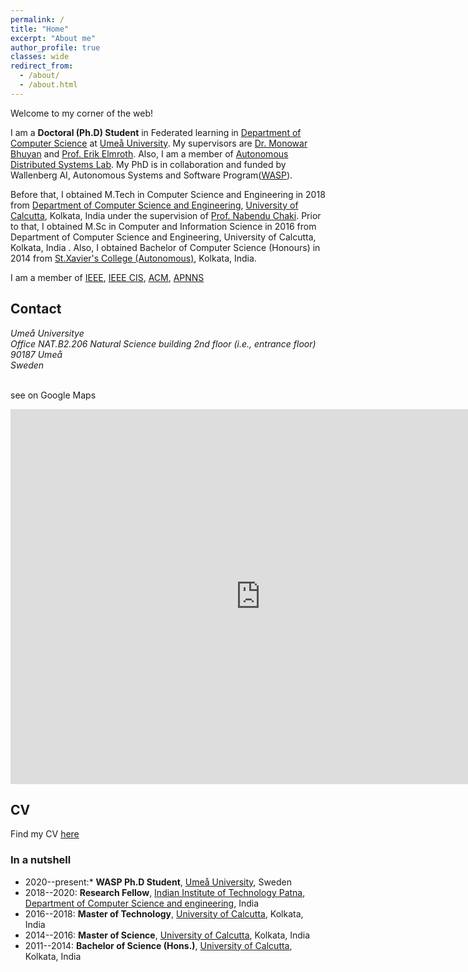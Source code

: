 ```yaml
---
permalink: /
title: "Home"
excerpt: "About me"
author_profile: true
classes: wide
redirect_from: 
  - /about/
  - /about.html
---
```


Welcome to my corner of the web!

I am a **Doctoral (Ph.D) Student** in Federated learning in [Department of Computer Science](https://www.umu.se/en/department-of-computing-science/) at [Umeå University](https://www.umu.se/en/). My supervisors are [Dr. Monowar Bhuyan](https://people.cs.umu.se/monowar/index.html) and [Prof. Erik Elmroth](https://people.cs.umu.se/elmroth/index.html). Also, I am a member of [Autonomous Distributed Systems Lab](https://www.umu.se/en/research/groups/autonomous-distributed-systems-lab/). My PhD is in collaboration and funded by Wallenberg AI, Autonomous Systems and Software Program([WASP](https://wasp-sweden.org/)).

Before that, I obtained M.Tech in Computer Science and Engineering in 2018 from [Department of Computer Science and Engineering](https://www.caluniv.ac.in/academic/Compsc.html), [University of Calcutta](http://www.caluniv.ac.in/), Kolkata, India  under the supervision of [Prof. Nabendu Chaki]([http://www.lsta.upmc.fr/biau.html](https://research.caluniv.ac.in/researcher/nabendu-chaki)). Prior to that, I obtained M.Sc in Computer and Information Science in 2016 from Department of Computer Science and Engineering, University of Calcutta, Kolkata, India . Also, I obtained Bachelor of Computer Science (Honours) in 2014 from [St.Xavier's College (Autonomous)](https://www.sxccal.edu/b-sc-computer-science-department/), Kolkata, India.

I am a member of [IEEE](https://students.ieee.org/), [IEEE CIS](https://cis.ieee.org/), [ACM](https://www.acm.org/membership/membership-options), [APNNS](https://www.apnns.org/)


## Contact

<address>
  Umeå Universitye<br />Office NAT.B2.206 Natural Science building 2nd floor (i.e., entrance floor)  <br />90187 Umeå <br /> Sweden
</address>
<br>

see on Google Maps

<iframe src="https://www.google.com/maps/embed?pb=!1m16!1m12!1m3!1d7041.11953664047!2d20.284422548424356!3d63.819976452174814!2m3!1f0!2f0!3f0!3m2!1i1024!2i768!4f13.1!2m1!1snatural%20science%20building%20near%20Ume%C3%A5%20universitet%2C%20Universumhuset%2C%20UNIVERSITETSTORGET%2C%20Ume%C3%A5!5e0!3m2!1sen!2sse!4v1662231068112!5m2!1sen!2sse" width="800" height="600" style="border:0;" allowfullscreen="" loading="lazy" referrerpolicy="no-referrer-when-downgrade"></iframe>


<!-- 
 -->

<!-- My main line of research is in statistical machine learning. I am primarily interested in the design, analysis and implementation of statistical learning methods for high dimensional problems. My interests include (but are not limited to): PAC-Bayesian theory, sparsity and high-dimensional statistics, optimisation theory, statistical learning theory, non-negative matrix factorisation, aggregation of estimators and classifiers, MCMC algorithms, (un)supervised learning, online clustering, concentration inequalities... -->


## CV

Find my CV [here](files/Sourasekhar_banerjee_CV_new.pdf)


### In a nutshell

- 2020--present:* **WASP Ph.D Student**, [Umeå University](https://www.umu.se), Sweden
- 2018--2020: **Research Fellow**, [Indian Institute of Technology Patna](https://www.iitp.ac.in), [Department of Computer Science and engineering](), India
- 2016--2018: **Master of Technology**, [University of Calcutta](http://www.caluniv.ac.in/), Kolkata, India
- 2014--2016: **Master of Science**, [University of Calcutta](http://www.caluniv.ac.in/), Kolkata, India
- 2011--2014: **Bachelor of Science (Hons.)**, [University of Calcutta](http://www.caluniv.ac.in/), Kolkata, India

